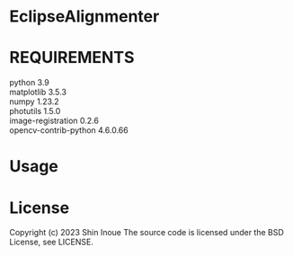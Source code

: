 # EclipseAlignmenter

# REQUIREMENTS
python 3.9  
matplotlib 3.5.3  
numpy 1.23.2  
photutils 1.5.0  
image-registration 0.2.6  
opencv-contrib-python 4.6.0.66  

# Usage

# License
Copyright (c) 2023 Shin Inoue
The source code is licensed under the BSD License, see LICENSE.
